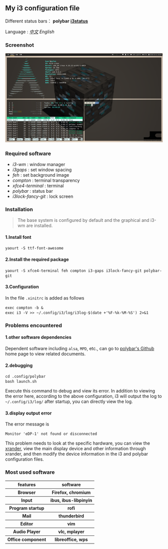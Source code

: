 ## My i3 configuration file

Different status bars：  **polybar** [**i3status**](https://github.com/Kuari/i3-wm-config/tree/i3status)

Language :  [*中文*](https://github.com/Kuari/i3-wm-config) *English*



### Screenshot

![my_desktop](../my_desktop.png)

### Required software

* *i3-wm* : window manager
* *i3gaps* : set window spacing
* *feh* : set background image
* *compton* : terminal transparency
* *xfce4-terminal* : terminal
* *polybar* : status bar
* *i3lock-fancy-git* : lock screen



### Installation

>The base system is configured by default and the graphical and i3-wm are installed.

#### 1.Install font
```
yaourt -S ttf-font-awesome
```
#### 2.Install the required package
```
yaourt -S xfce4-terminal feh compton i3-gaps i3lock-fancy-git polybar-git
```
#### 3.Configuration
In the file `.xinitrc` is added as follows
```
exec compton -b &
exec i3 -V >> ~/.config/i3/log/i3log-$(date +'%F-%k-%M-%S') 2>&1
```



### Problems encountered

#### 1.other software dependencies
Dependent software including `alsa`, `MPD`, etc., can go to [polybar's Github](https://github.com/jaagr/polybar) home page to view related documents.

#### 2.debugging
```
cd .config/polybar
bash launch.sh
```
Execute this command to debug and view its error. In addition to viewing the error here, according to the above configuration, i3 will output the log to `~/.config/i3/log/` after startup, you can directly view the log.

#### 3.display output error
The error message is
```
Monitor 'eDP-1' not found or disconnected
```
This problem needs to look at the specific hardware, you can view the [xrander](https://wiki.archlinux.org/index.php/Xrandr), view the main display device and other information through xrander, and then modify the device information in the i3 and polybar configuration files.




### Most used software

<table>
    <tr>
        <th>features</th>
        <th>software</th>
    </tr>
    <tr>
        <th>Browser</th>
        <th>Firefox, chromium</th>
    </tr>
    <tr>
        <th>Input</th>
        <th>ibus, ibus-libpinyin</th>
    </tr>
    <tr>
        <th>Program startup</th>
        <th>rofi</th>
    </tr>
    <tr>
        <th>Mail</th>
        <th>thunderbird</th>
    </tr>
    <tr>
        <th>Editor</th>
        <th>vim</th>
    </tr>
    <tr>
        <th>Audio Player</th>
        <th>vlc, mplayer</th>
    </tr>
    <tr>
        <th>Office component</th>
        <th>libreoffice, wps</th>
    </tr>
</table>


